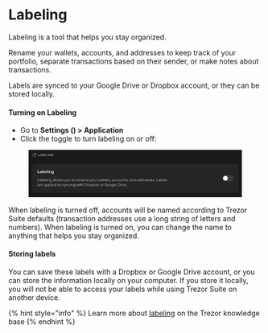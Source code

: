 # Labeling

Labeling is a tool that helps you stay organized.

Rename your wallets, accounts, and addresses to keep track of your portfolio, separate transactions based on their sender, or make notes about transactions.

Labels are synced to your Google Drive or Dropbox account, or they can be stored locally.

#### **Turning on Labeling**

* Go to **Settings () > Application**
* Click the toggle to turn labeling on or off:

<figure><img src="../../.gitbook/assets/labeling.png" alt=""><figcaption></figcaption></figure>

When labeling is turned off, accounts will be named according to Trezor Suite defaults (transaction addresses use a long string of letters and numbers). When labeling is turned on, you can change the name to anything that helps you stay organized.

#### **Storing labels**

You can save these labels with a Dropbox or Google Drive account, or you can store the information locally on your computer. If you store it locally, you will not be able to access your labels while using Trezor Suite on another device.

{% hint style="info" %}
Learn more about [labeling](https://trezor.io/learn/a/labels-in-trezor-suite-app) on the Trezor knowledge base
{% endhint %}
